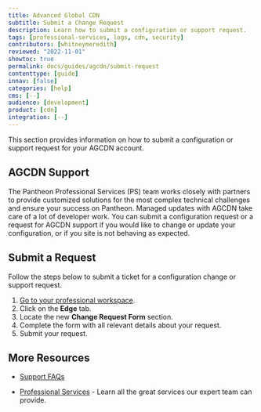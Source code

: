 ```yaml
---
title: Advanced Global CDN
subtitle: Submit a Change Request
description: Learn how to submit a configuration or support request.
tags: [professional-services, logs, cdn, security]
contributors: [whitneymeredith]
reviewed: "2022-11-01" 
showtoc: true
permalink: docs/guides/agcdn/submit-request
contenttype: [guide]
innav: [false]
categories: [help]
cms: [--]
audience: [development]
product: [cdn]
integration: [--]
---
```


This section provides information on how to submit a configuration or support request for your AGCDN account.

## AGCDN Support

The Pantheon Professional Services (PS) team works closely with partners to provide customized solutions for the most complex technical challenges and ensure your success on Pantheon. Managed updates with AGCDN take care of a lot of developer work. You can submit a configuration request or a request for AGCDN support if you would like to change or update your configuration, or if you site is not behaving as expected.

## Submit a Request

Follow the steps below to submit a ticket for a configuration change or support request.

1. [Go to your professional workspace](/guides/account-mgmt/workspace-sites-teams/workspaces#switch-between-workspaces).
1. Click on the **Edge** tab.
1. Locate the new **Change Request Form** section.
1. Complete the form with all relevant details about your request.
1. Submit your request.

## More Resources

- [Support FAQs](/guides/support/faq/)

- [Professional Services](/guides/professional-services) - Learn all the great services our expert team can provide.